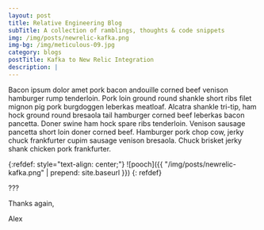 ```yaml
---
layout: post
title: Relative Engineering Blog
subTitle: A collection of ramblings, thoughts & code snippets
img: /img/posts/newrelic-kafka.png
img-bg: /img/meticulous-09.jpg
category: blogs
postTitle: Kafka to New Relic Integration
description: |
---
```


Bacon ipsum dolor amet pork bacon andouille corned beef venison hamburger rump tenderloin. Pork loin ground round shankle short ribs filet mignon pig pork burgdoggen leberkas meatloaf. Alcatra shankle tri-tip, ham hock ground round bresaola tail hamburger corned beef leberkas bacon pancetta. Doner swine ham hock spare ribs tenderloin. Venison sausage pancetta short loin doner corned beef. Hamburger pork chop cow, jerky chuck frankfurter cupim sausage venison bresaola. Chuck brisket jerky shank chicken pork frankfurter.

{:refdef: style="text-align: center;"}
![pooch]({{ "/img/posts/newrelic-kafka.png" | prepend: site.baseurl }})
{: refdef}

???

Thanks again,

Alex
